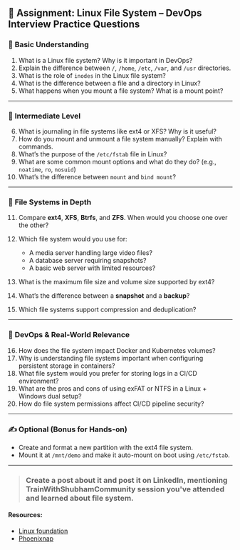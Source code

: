 ## **🧠 Assignment: Linux File System – DevOps Interview Practice Questions**

### 🔹 **Basic Understanding**

1. What is a Linux file system? Why is it important in DevOps?
2. Explain the difference between `/`, `/home`, `/etc`, `/var`, and `/usr` directories.
3. What is the role of `inodes` in the Linux file system?
4. What is the difference between a file and a directory in Linux?
5. What happens when you mount a file system? What is a mount point?

---

### 🔹 **Intermediate Level**

6. What is journaling in file systems like ext4 or XFS? Why is it useful?
7. How do you mount and unmount a file system manually? Explain with commands.
8. What’s the purpose of the `/etc/fstab` file in Linux?
9. What are some common mount options and what do they do? (e.g., `noatime`, `ro`, `nosuid`)
10. What’s the difference between `mount` and `bind mount`?

---

### 🔹 **File Systems in Depth**

11. Compare **ext4**, **XFS**, **Btrfs**, and **ZFS**. When would you choose one over the other?
12. Which file system would you use for:

    * A media server handling large video files?
    * A database server requiring snapshots?
    * A basic web server with limited resources?
13. What is the maximum file size and volume size supported by ext4?
14. What’s the difference between a **snapshot** and a **backup**?
15. Which file systems support compression and deduplication?

---

### 🔹 **DevOps & Real-World Relevance**

16. How does the file system impact Docker and Kubernetes volumes?
17. Why is understanding file systems important when configuring persistent storage in containers?
18. What file system would you prefer for storing logs in a CI/CD environment?
19. What are the pros and cons of using exFAT or NTFS in a Linux + Windows dual setup?
20. How do file system permissions affect CI/CD pipeline security?

---

### ✍️ Optional (Bonus for Hands-on)

* Create and format a new partition with the ext4 file system.
* Mount it at `/mnt/demo` and make it auto-mount on boot using `/etc/fstab`.

---


>
> ### Create a post about it and post it on LinkedIn, mentioning TrainWithShubhamCommunity session you've attended and learned about file system.


#### Resources:

- [Linux foundation](https://www.linuxfoundation.org/blog/blog/classic-sysadmin-the-linux-filesystem-explained)
- [Phoenixnap](https://phoenixnap.com/kb/linux-file-system)
